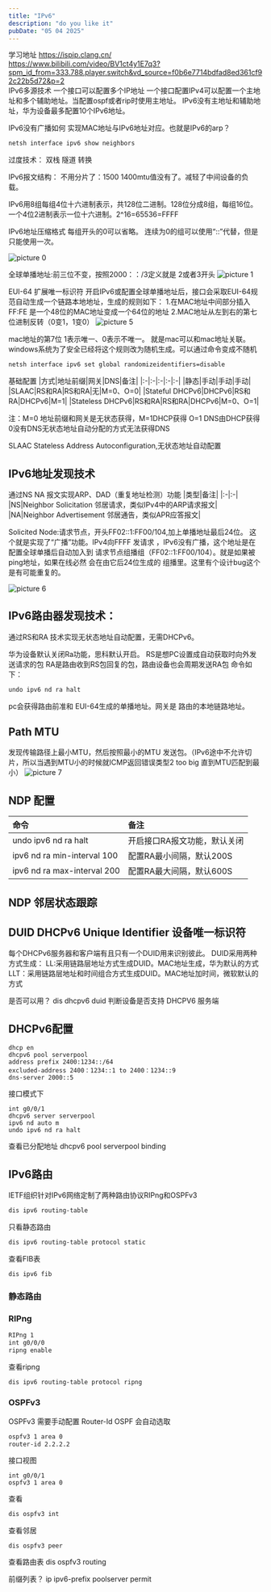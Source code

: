```yaml
---
title: "IPv6"
description: "do you like it"
pubDate: "05 04 2025"
---
```


学习地址
   https://ispip.clang.cn/
   https://www.bilibili.com/video/BV1ct4y1E7q3?spm_id_from=333.788.player.switch&vd_source=f0b6e7714bdfad8ed361cf92c22b5d72&p=2
<br>
IPv6多源技术
一个接口可以配置多个IP地址
一个接口配置IPv4可以配置一个主地址和多个辅助地址。当配置ospf或者rip时使用主地址。
IPv6没有主地址和辅助地址，华为设备最多配置10个IPv6地址。

IPv6没有广播如何 实现MAC地址与IPv6地址对应。也就是IPv6的arp？
~~~bash
netsh interface ipv6 show neighbors
~~~
过度技术：
双栈
隧道
转换

IPv6报文结构：
不用分片了：1500 1400mtu值没有了。减轻了中间设备的负载。

IPv6用8组每组4位十六进制表示，共128位二进制。128位分成8组，每组16位。一个4位2进制表示一位十六进制。2^16=65536=FFFF

IPv6地址压缩格式
每组开头的0可以省略。
连续为0的组可以使用“::”代替，但是只能使用一次。

![picture 0](../../../images/30fd57e60f41a47c7ed9d3ef6d471807cd71f80e58c5d4a849658e2af119a300.png)  

全球单播地址:前三位不变，按照2000：：/3定义就是 2或者3开头
![picture 1](../../../images/e6e3add14fdea211cbdce3b66a31ad5c28d9028432a0604fb55195232f52c031.png)  


EUI-64 扩展唯一标识符
开启IPv6或配置全球单播地址后，接口会采取EUI-64规范自动生成一个链路本地地址，生成的规则如下：
1.在MAC地址中间部分插入FF:FE 是一个48位的MAC地址变成一个64位的地址
2.MAC地址从左到右的第七位进制反转（0变1，1变0）
![picture 5](../../../images/85cad668c47a095e4f0eb444a1a1d2df39ee8c65caddd47a842e39d50e099094.png)  


mac地址的第7位 1表示唯一、0表示不唯一。
就是mac可以和mac地址关联。windows系统为了安全已经将这个规则改为随机生成。可以通过命令变成不随机
~~~bash
netsh interface ipv6 set global randomizeidentifiers=disable
~~~
基础配置
|方式|地址前缀|网关|DNS|备注|
|:-|:-|:-|:-|:-|
|静态|手动|手动|手动|
|SLAAC|RS和RA|RS和RA|无|M=0、O=0|
|Stateful DHCPv6|DHCPv6|RS和RA|DHCPv6|M=1|
|Stateless DHCPv6|RS和RA|RS和RA|DHCPv6|M=0、O=1|

注：M=0 地址前缀和网关是无状态获得，M=1DHCP获得
O=1 DNS由DHCP获得 0没有DNS无状态地址自动分配的方式无法获得DNS

SLAAC Stateless Address Autoconfiguration,无状态地址自动配置

## IPv6地址发现技术
 通过NS NA 报文实现ARP、DAD（重复地址检测）功能
|类型|备注|
|:-|:-|
|NS|Neighbor Solicitation 邻居请求，类似IPv4中的ARP请求报文|
|NA|Neighbor Advertisement 邻居通告，类似APR应答报文|

Solicited Node:请求节点，开头FF02::1:FF00/104,加上单播地址最后24位。
这个就是实现了“广播”功能。IPv4向FFFF 发请求 ，IPv6没有广播，这个地址是在配置全球单播后自动加入到 请求节点组播组（FF02::1:FF00/104）。就是如果被ping地址，如果在线必然 会在由它后24位生成的 组播里。这里有个设计bug这个是有可能重复的。

![picture 6](../../../images/cc86c5a1f46cdb87c96d19879ddf60da2b88c25330a452215ca64f9bf7e832d2.png)  


## IPv6路由器发现技术：
通过RS和RA 技术实现无状态地址自动配置，无需DHCPv6。

华为设备默认关闭Ra功能，思科默认开启。
RS是想PC设置成自动获取时向外发送请求的包
RA是路由收到RS包回复的包，路由设备也会周期发送RA包
命令如下：
~~~bash
undo ipv6 nd ra halt
~~~
pc会获得路由前准和 EUI-64生成的单播地址。网关是 路由的本地链路地址。

## Path MTU
发现传输路径上最小MTU，然后按照最小的MTU 发送包。（IPv6途中不允许切片，所以当遇到MTU小的时候就ICMP返回错误类型2 too big 直到MTU匹配到最小）
![picture 7](../../../images/5a4d144689b7ff79a18958aa44ff18f2601ab48428ce3aad0c4ce56a92cede4b.png)  

## NDP 配置
|命令|备注|
|:-|:-|
|undo ipv6 nd ra halt|开启接口RA报文功能，默认关闭|
|ipv6 nd ra min-interval 100|配置RA最小间隔，默认200S|
|ipv6 nd ra max-interval 200|配置RA最大间隔，默认600S|

## NDP 邻居状态跟踪
## DUID DHCPv6 Unique Identifier 设备唯一标识符
每个DHCPv6服务器和客户端有且只有一个DUID用来识别彼此。
DUID采用两种方式生成：
LL:采用链路层地址方式生成DUID。MAC地址生成，华为默认的方式
LLT：采用链路层地址和时间组合方式生成DUID。MAC地址加时间，微软默认的方式

是否可以用？
dis dhcpv6 duid 判断设备是否支持 DHCPV6 服务端

## DHCPv6配置
~~~
dhcp en
dhcpv6 pool serverpool
address prefix 2400:1234::/64
excluded-address 2400：1234::1 to 2400：1234::9 
dns-server 2000::5
~~~
接口模式下
~~~
int g0/0/1
dhcpv6 server serverpool
ipv6 nd auto m 
undo ipv6 nd ra halt
~~~
查看已分配地址
dhcpv6 pool serverpool binding

## IPv6路由
IETF组织针对IPv6网络定制了两种路由协议RIPng和OSPFv3

~~~bash
dis ipv6 routing-table 
~~~
只看静态路由
~~~bash
dis ipv6 routing-table protocol static
~~~
查看FIB表
~~~bash
dis ipv6 fib
~~~
### 静态路由
### RIPng
~~~bash
RIPng 1
int g0/0/0 
ripng enable
~~~
查看ripng
~~~bash
dis ipv6 routing-table protocol ripng
~~~
### OSPFv3
OSPFv3 需要手动配置 Router-Id
OSPF 会自动选取
~~~bash
ospfv3 1 area 0
router-id 2.2.2.2
~~~
接口视图
~~~
int g0/0/1
ospfv3 1 area 0
~~~
查看
~~~bash
dis ospfv3 int
~~~
查看邻居
~~~
dis ospfv3 peer
~~~
查看路由表
dis ospfv3 routing

前缀列表？
ip ipv6-prefix poolserver permit